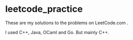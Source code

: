 # leetcode_practice
These are my solutions to the problems on LeetCode.com .

I used C++, Java, OCaml and Go. But mainly C++.

